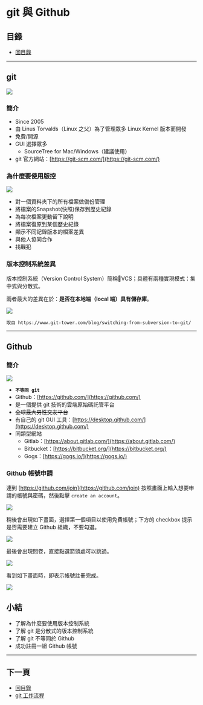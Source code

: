 # git 與 Github

## 目錄
- [回目錄](../SUMMARY.md)

***

## git 
![](../img/git.png)

### 簡介
- Since 2005
- 由 Linus Torvalds（Linux 之父）為了管理眾多 Linux Kernel 版本而開發
- 免費/開源
- GUI 選擇眾多
  - SourceTree for Mac/Windows（建議使用）
- git 官方網站：[https://git-scm.com/](https://git-scm.com/)

### 為什麼要使用版控

![](../img/git-github-5.png)

- 對一個資料夾下的所有檔案做備份管理
- 將檔案的Snapshot(快照)保存到歷史紀錄
- 為每次檔案更動留下說明
- 將檔案復原到某個歷史紀錄
- 顯示不同記錄版本的檔案差異
- 與他人協同合作
- ~~找戰犯~~

### 版本控制系統差異

版本控制系統（Version Control System）簡稱VCS；具體有兩種實現模式：集中式與分散式。

兩者最大的差異在於：__是否在本地端（local 端）具有儲存庫__。

![](../img/centralized-vs-distributed.jpg)

```
取自 https://www.git-tower.com/blog/switching-from-subversion-to-git/
```

***

## Github

### 簡介
![](../img/github.png)

- __`不等同 git`__
- Github：[https://github.com/](https://github.com/)
- 是一個提供 git 技術的雲端原始碼託管平台
- ~~全球最大男性交友平台~~
- 有自己的 git GUI 工具：[https://desktop.github.com/](https://desktop.github.com/)
- 同類型網站
  - Gitlab：[https://about.gitlab.com/](https://about.gitlab.com/)
  - Bitbucket：[https://bitbucket.org/](https://bitbucket.org/)
  - Gogs：[https://gogs.io/](https://gogs.io/)

### Github 帳號申請

連到 [https://github.com/join](https://github.com/join) 按照畫面上輸入想要申請的帳號與密碼，然後點擊 `create an account`。

![](../img/git-github-1.png)

稍後會出現如下畫面，選擇第一個項目以使用免費帳號；下方的 checkbox 提示是否需要建立 Github 組織，不要勾選。

![](../img/git-github-2.png)

最後會出現問卷，直接點選箭頭處可以跳過。

![](../img/git-github-3.png)

看到如下畫面時，即表示帳號註冊完成。

![](../img/git-github-4.png)

## 小結
- 了解為什麼要使用版本控制系統
- 了解 git 是分散式的版本控制系統
- 了解 git 不等同於 Github
- 成功註冊一組 Github 帳號

***

## 下一頁
- [回目錄](../SUMMARY.md)
- [git 工作流程](../git-workflow/index.md)